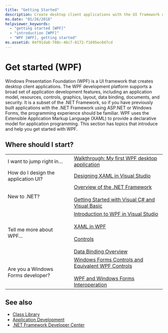 ```yaml
---
title: "Getting Started"
description: Create desktop client applications with the UI framework of Windows Presentation Foundation (WPF), a subset of the .NET Framework.
ms.date: "01/26/2018"
helpviewer_keywords: 
  - "getting started [WPF]"
  - "introduction [WPF]"
  - "WPF [WPF], getting started"
ms.assetid: 04f91da8-708c-46c7-8172-f1695ec847cd
---
```

# Get started (WPF)

Windows Presentation Foundation (WPF) is a UI framework that creates desktop client applications. The WPF development platform supports a broad set of application development features, including an application model, resources, controls, graphics, layout, data binding, documents, and security. It is a subset of the .NET Framework, so if you have previously built applications with the .NET Framework using ASP.NET or Windows Forms, the programming experience should be familiar. WPF uses the Extensible Application Markup Language (XAML) to provide a declarative model for application programming. This section has topics that introduce and help you get started with WPF.  
  
## Where should I start?  
  
|||  
|-|-|  
|I want to jump right in…|[Walkthrough: My first WPF desktop application](walkthrough-my-first-wpf-desktop-application.md)|  
|How do I design the application UI?|[Designing XAML in Visual Studio](/visualstudio/designers/designing-xaml-in-visual-studio)|  
|New to .NET?|[Overview of the .NET Framework](/dotnet/framework/get-started/overview)<br /><br /> [Getting Started with Visual C# and Visual Basic](/visualstudio/ide/quickstart-visual-basic-console)|  
|Tell me more about WPF…|[Introduction to WPF in Visual Studio](introduction-to-wpf-in-vs.md)<br /><br /> [XAML in WPF](../advanced/xaml-in-wpf.md)<br /><br /> [Controls](../controls/index.md)<br /><br /> [Data Binding Overview](/dotnet/desktop-wpf/data/data-binding-overview)|  
|Are you a Windows Forms developer?|[Windows Forms Controls and Equivalent WPF Controls](../advanced/windows-forms-controls-and-equivalent-wpf-controls.md)<br /><br /> [WPF and Windows Forms Interoperation](../advanced/wpf-and-windows-forms-interoperation.md)|  
  
## See also

- [Class Library](../class-library-wpf.md)
- [Application Development](../app-development/index.md)
- [.NET Framework Developer Center](https://dotnet.microsoft.com)
